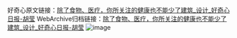 好奇心原文链接：[除了食物、医疗，你所关注的健康也不能少了建筑_设计_好奇心日报-胡莹](https://www.qdaily.com/articles/7776.html)
WebArchive归档链接：[除了食物、医疗，你所关注的健康也不能少了建筑_设计_好奇心日报-胡莹](http://web.archive.org/web/20190623172914/https://www.qdaily.com/articles/7776.html)
![image](http://ww3.sinaimg.cn/large/007d5XDply1g3wjz5j1iij30u04pb7wh)